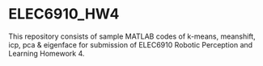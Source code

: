 # ELEC6910_HW4
This repository consists of sample MATLAB codes of k-means, meanshift, icp, pca &amp; eigenface for submission of ELEC6910 Robotic Perception and Learning Homework 4.
